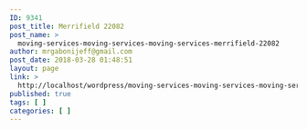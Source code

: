 ```yaml
---
ID: 9341
post_title: Merrifield 22082
post_name: >
  moving-services-moving-services-moving-services-merrifield-22082
author: mrgabonijeff@gmail.com
post_date: 2018-03-28 01:48:51
layout: page
link: >
  http://localhost/wordpress/moving-services-moving-services-moving-services-merrifield-22082/
published: true
tags: [ ]
categories: [ ]
---
```

